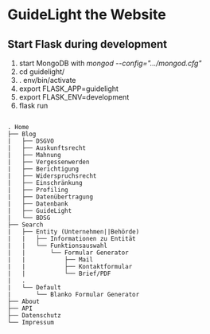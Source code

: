 # GuideLight the Website

## Start Flask during development

1. start MongoDB with _mongod --config=".../mongod.cfg"_
2. cd guidelight/
3. . env/bin/activate
4. export FLASK_APP=guidelight
5. export FLASK_ENV=development
6. flask run

``` Site

. Home
├── Blog
|   ├── DSGVO
|   ├── Auskunftsrecht
|   ├── Mahnung
|   ├── Vergessenwerden
|   ├── Berichtigung
|   ├── Widerspruchsrecht
|   ├── Einschränkung
|   ├── Profiling
|   ├── Datenübertragung
|   ├── Datenbank
|   ├── GuideLight
|   └── BDSG
├── Search
|   ├── Entity (Unternehmen||Behörde)
|   |   ├── Informationen zu Entität
|   |   └── Funktionsauswahl
|   |       └── Formular Generator
|   |           ├── Mail
|   |           ├── Kontaktformular
|   |           └── Brief/PDF
|   .
|   └── Default
|       └── Blanko Formular Generator
├── About
├── API
├── Datenschutz
└── Impressum

```